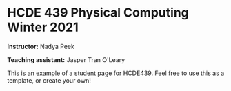 # HCDE 439 Physical Computing Winter 2021

**Instructor:** Nadya Peek

**Teaching assistant:** Jasper Tran O'Leary

This is an example of a student page for HCDE439. Feel free to use this as a template, or create your own!
